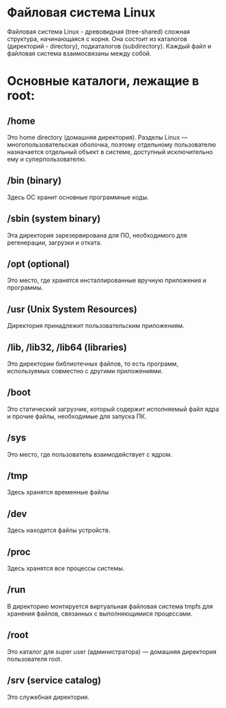 # Файловая система Linux
Файловая система Linux - древовидная (tree-shared) сложная структура, начинающаяся с корня.
Она состоит из каталогов (директорий - directory), подкаталогов (subdirectory).
Каждый файл и файловая система взаимосвязаны между собой.

# Основные каталоги, лежащие в root: 

## /home
Это home directory (домашняя директория). Разделы Linux — многопользовательская оболочка, поэтому отдельному пользователю
назначается отдельный объект в системе, доступный исключительно ему и суперпользователю.

## /bin (binary)
Здесь ОС хранит основные программные коды. 

## /sbin (system binary)
Эта директория зарезервирована для ПО, необходимого для регенерации, загрузки и отката.

## /opt (optional)
Это место, где хранятся инсталлированные вручную приложения и программы.

## /usr (Unix System Resources)
Директория принадлежит пользовательским приложениям.

## /lib, /lib32, /lib64 (libraries)
Это директории библиотечных файлов, то есть программ, используемых совместно с другими приложениями. 

## /boot 
Это статический загрузчик, который содержит исполняемый файл ядра и прочие файлы, необходимые для запуска ПК.

## /sys
Это место, где пользователь взаимодействует с ядром. 

## /tmp
Здесь хранятся временные файлы

## /dev
Здесь находятся файлы устройств. 

## /proc
Здесь хранятся все процессы системы.

## /run
В директорию монтируется виртуальная файловая система tmpfs для хранения файлов, связанных с выполняющимися процессами.

## /root
Это каталог для super user (администратора) — домашняя директория пользователя root.

## /srv (service catalog)
Это служебная директория.

